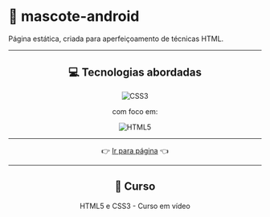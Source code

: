# 📱 mascote-android

Página estática, criada para aperfeiçoamento de técnicas HTML.

----

<div align="center">

## 💻 Tecnologias abordadas

![CSS3](https://img.shields.io/badge/css3-%231572B6.svg?style=for-the-badge&logo=css3&logoColor=white)

  com foco em:
  
![HTML5](https://img.shields.io/badge/html5-%23E34F26.svg?style=for-the-badge&logo=html5&logoColor=white)

----

👉 [Ir para página](https://raimonesbarros.github.io/mascote-android/) 👈

----

## 📖 Curso

HTML5 e CSS3 - Curso em vídeo

</div>
